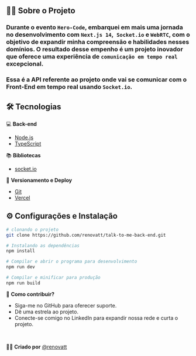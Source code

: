 ## 🏋️‍♂️ Sobre o Projeto

### Durante o evento ``Hero-Code``, embarquei em mais uma jornada no desenvolvimento com ``Next.js 14``,`` Socket.io`` e ``WebRTC``, com o objetivo de expandir minha compreensão e habilidades nesses domínios. O resultado desse empenho é um projeto inovador que oferece uma experiência de ``comunicação em tempo real`` excepcional.

### Essa é a API referente ao projeto onde vai se comunicar com o Front-End em tempo real usando ``Socket.io``.

## 🛠️ Tecnologias

💻 **Back-end**
- [Node.js](https://nodejs.org/en)
- [TypeScript](https://www.typescriptlang.org)

📚 **Bibliotecas**
- [socket.io](https://socket.io/)

🔋 **Versionamento e Deploy**
- [Git](https://git-scm.com)
- [Vercel](https://vercel.com/)

## ⚙️ Configurações e Instalação

```sh
# clonando o projeto
git clone https://github.com/renovatt/talk-to-me-back-end.git
```

```sh
# Instalando as dependências
npm install
```

```sh
# Compilar e abrir o programa para desenvolvimento
npm run dev
```

```sh
# Compilar e minificar para produção
npm run build
```

🚀 **Como contribuir?**

- Siga-me no GitHub para oferecer suporte.
- Dê uma estrela ao projeto.
- Conecte-se comigo no LinkedIn para expandir nossa rede e curta o projeto.

<br>

🧑‍💻 **Criado por**
[@renovatt](https://www.linkedin.com/in/renovatt/)